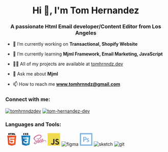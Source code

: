 <h1 align="center">Hi 👋, I'm Tom Hernandez</h1>
<h3 align="center">A passionate Html Email developer/Content Editor from Los Angeles</h3>

- 🔭 I’m currently working on **Transactional, Shopify Website**

- 🌱 I’m currently learning **Mjml Framework, Email Marketing, JavaScript**

- 👨‍💻 All of my projects are available at [tomhrnndz.dev](https://tomhrnndz.dev)

- 💬 Ask me about **Mjml**

- 📫 How to reach me **www.tomhrnndz@gmail.com**

<h3 align="left">Connect with me:</h3>
<p align="left">
<a href="https://twitter.com/tomhrnndzdev" target="blank"><img align="center" src="https://raw.githubusercontent.com/rahuldkjain/github-profile-readme-generator/master/src/images/icons/Social/twitter.svg" alt="tomhrnndzdev" height="30" width="40" /></a>
<a href="https://linkedin.com/in/tom-hernandez-dev" target="blank"><img align="center" src="https://raw.githubusercontent.com/rahuldkjain/github-profile-readme-generator/master/src/images/icons/Social/linked-in-alt.svg" alt="tom-hernandez-dev" height="30" width="40" /></a>
</p>

<h3 align="left">Languages and Tools:</h3>
<p align="left"> 
  <img src="https://raw.githubusercontent.com/devicons/devicon/master/icons/html5/html5-original-wordmark.svg" alt="html5" width="40" height="40"/> 
 <img src="https://raw.githubusercontent.com/devicons/devicon/master/icons/css3/css3-original-wordmark.svg" alt="css3" width="40" height="40"/> 
  <img src="https://raw.githubusercontent.com/devicons/devicon/master/icons/sass/sass-original.svg" alt="sass" width="40" height="40"/>
<img src="https://raw.githubusercontent.com/devicons/devicon/master/icons/javascript/javascript-original.svg" alt="javascript" width="40" height="40"/>
 <img src="https://www.vectorlogo.zone/logos/figma/figma-icon.svg" alt="figma" width="40" height="40"/> 
 <img src="https://raw.githubusercontent.com/devicons/devicon/master/icons/photoshop/photoshop-line.svg" alt="photoshop" width="40" height="40"/> 
<img src="https://www.vectorlogo.zone/logos/sketchapp/sketchapp-icon.svg" alt="sketch" width="40" height="40"/> 
   <img src="https://www.vectorlogo.zone/logos/git-scm/git-scm-icon.svg" alt="git" width="40" height="40"/> </p>


